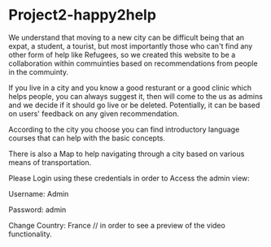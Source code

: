 # Project2-happy2help

We understand that moving to a new city can be difficult being that an expat, a student, a tourist, but most importantly those who can't find any other form of help like Refugees, so we created this website to be a collaboration within commuinties based on recommendations from people in the commuinty. 

If you live in a city and you know a good resturant or a good clinic which helps people, you can always suggest it, then will come to the us as admins and we decide if it should go live or be deleted. Potentially, it can be based on users' feedback on any given recommendation. 

According to the city you choose you can find introductory language courses that can help with the basic concepts. 

There is also a Map to help navigating through a city based on various means of transportation. 


Please Login using these credentials in order to Access the admin view: 

Username: Admin

Password: admin

Change Country: France  // in order to see a preview of the video functionality.  


